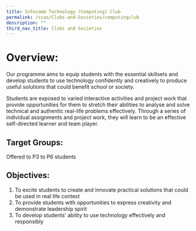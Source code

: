 ```yaml
---
title: Infocomm Technology (Computing) Club
permalink: /ccas/Clubs-and-Societies/computingclub
description: ""
third_nav_title: Clubs and Societies
---
```

# Overview:

Our programme aims to equip students with the essential skillsets and develop students to use technology confidently and creatively to produce useful solutions that could benefit school or society.

Students are exposed to varied interactive activities and project work that provide opportunities for them to stretch their abilities to analyse and solve technical and authentic real-life problems effectively. Through a series of individual assignments and project work, they will learn to be an effective self-directed learner and team player.

## Target Groups:

Offered to P3 to P6 students

## Objectives:

1. To excite students to create and innovate practical solutions that could be used in real life context
2. To provide students with opportunities to express creativity and demonstrate leadership spirit
3. To develop students’ ability to use technology effectively and responsibly